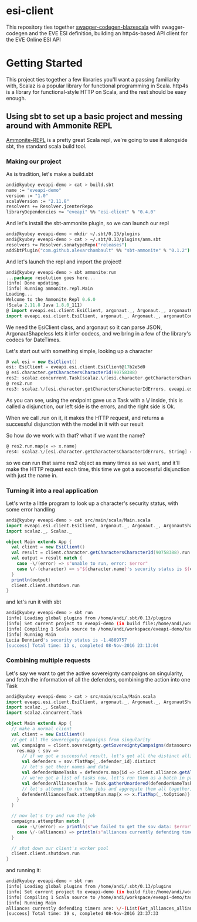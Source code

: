 # esi-client

This repository ties together [swagger-codegen-blazescala](https://github.com/andimiller/swagger-codegen-blazescala/) with swagger-codegen and the EVE ESI definition, building an http4s-based API client for the EVE Online ESI API

# Getting Started


This project ties together a few libraries you'll want a passing familiarity with, Scalaz is a popular library for functional programming in Scala. http4s is a library for functional-style HTTP on Scala, and the rest should be easy enough.

## Using sbt to set up a basic project and messing around with Ammonite REPL

[Ammonite-REPL](http://www.lihaoyi.com/Ammonite/#Ammonite-REPL) is a pretty great Scala repl, we're going to use it alongside sbt, the standard scala build tool.


### Making our project

As is tradition, let's make a build.sbt

```bash
andi@kyubey eveapi-demo > cat > build.sbt
name := "eveapi-demo"
version := "1.0"
scalaVersion := "2.11.8"
resolvers += Resolver.jcenterRepo
libraryDependencies += "eveapi" %% "esi-client" % "0.4.0"
```

And let's install the sbt-ammonite plugin, so we can launch our repl

```bash
andi@kyubey eveapi-demo > mkdir ~/.sbt/0.13/plugins
andi@kyubey eveapi-demo > cat > ~/.sbt/0.13/plugins/amm.sbt                                                                                                                                                     <
resolvers += Resolver.sonatypeRepo("releases")
addSbtPlugin("com.github.alexarchambault" %% "sbt-ammonite" % "0.1.2")
```

And let's launch the repl and import the project!

```scala
andi@kyubey eveapi-demo > sbt ammonite:run
...package resolution goes here...
[info] Done updating.
[info] Running ammonite.repl.Main
Loading...
Welcome to the Ammonite Repl 0.6.0
(Scala 2.11.8 Java 1.8.0_111)
@ import eveapi.esi.client.EsiClient, argonaut._, Argonaut._, argonautCodecs.ArgonautCodecs._
import eveapi.esi.client.EsiClient, argonaut._, Argonaut._, argonautCodecs.ArgonautCodecs._
```

We need the EsiClient class, and argonaut so it can parse JSON, ArgonautShapeless lets it infer codecs, and we bring in a few of the library's codecs for DateTimes.

Let's start out with something simple, looking up a character

```scala
@ val esi = new EsiClient()
esi: EsiClient = eveapi.esi.client.EsiClient@17b2e5d0
@ esi.character.getCharactersCharacterId(90758388)
res2: scalaz.concurrent.Task[scalaz.\/[esi.character.getCharactersCharacterIdErrors, eveapi.esi.model.Get_characters_character_id_ok]] = scalaz.concurrent.Task@597ce106
@ res2.run
res3: scalaz.\/[esi.character.getCharactersCharacterIdErrors, eveapi.esi.model.Get_characters_character_id_ok] = \/-(Get_characters_character_id_ok(37, 2011-05-18T19:36:00Z, 13, 98040755, "I fly internet spaceships.<br><br>Sometimes I even program things.", "female", "Lucia Denniard", 4, Some(-1.4869757F)))
```

As you can see, using the endpoint gave us a Task with a \\/ inside, this is called a disjunction, our left side is the errors, and the right side is Ok.

When we call .run on it, it makes the HTTP request, and returns a successful disjunction with the model in it with our result

So how do we work with that? what if we want the name?

```scala
@ res2.run.map{x => x.name}
res4: scalaz.\/[esi.character.getCharactersCharacterIdErrors, String] = \/-("Lucia Denniard")
```

so we can run that same res2 object as many times as we want, and it'll make the HTTP request each time, this time we got a successful disjunction with just the name in.

### Turning it into a real application

Let's write a little program to look up a character's security status, with some error handling

```scala
andi@kyubey eveapi-demo > cat src/main/scala/Main.scala
import eveapi.esi.client.EsiClient, argonaut._, Argonaut._, ArgonautShapeless._, argonautCodecs.ArgonautCodecs._
import scalaz._, Scalaz._

object Main extends App {
  val client = new EsiClient()
  val result = client.character.getCharactersCharacterId(90758388).run
  val output = result match {
    case -\/(error) => s"unable to run, error: $error"
    case \/-(character) => s"${character.name}'s security status is ${character.security_status.getOrElse(0.0)}"
  }
  println(output)
  client.client.shutdown.run
}
```

and let's run it with sbt

```bash
andi@kyubey eveapi-demo > sbt run
[info] Loading global plugins from /home/andi/.sbt/0.13/plugins
[info] Set current project to eveapi-demo (in build file:/home/andi/workspace/eveapi-demo/)
[info] Compiling 1 Scala source to /home/andi/workspace/eveapi-demo/target/scala-2.11/classes...
[info] Running Main
Lucia Denniard's security status is -1.4869757
[success] Total time: 13 s, completed 08-Nov-2016 23:13:04
```


### Combining multiple requests

Let's say we want to get the active sovereignty campaigns on singularity, and fetch the information of all the defenders, combining the action into one Task

```scala
andi@kyubey eveapi-demo > cat > src/main/scala/Main.scala
import eveapi.esi.client.EsiClient, argonaut._, Argonaut._, ArgonautShapeless._, argonautCodecs.ArgonautCodecs._
import scalaz._, Scalaz._
import scalaz.concurrent.Task

object Main extends App {
  // make a normal client
  val client = new EsiClient()
  // get all the sovereignty campaigns from singularity
  val campaigns = client.sovereignty.getSovereigntyCampaigns(datasource=Some("singularity")).map{ res =>
    res.map { sov =>
      // if we got a successful result, let's get all the distinct alliances who have defensive timers
      val defenders = sov.flatMap{_.defender_id}.distinct
      // let's get their names and data
      val defenderNameTasks = defenders.map{id => client.alliance.getAlliancesAllianceId(id.toInt, datasource=Some("singularity"))}
      // we've got a list of tasks now, let's run them as a batch in parallel
      val defenderAlliancesTask = Task.gatherUnordered(defenderNameTasks)
      // let's attempt to run the jobs and aggregate them all together, coping with errors
      defenderAlliancesTask.attemptRun.map{x => x.flatMap(_.toOption)}.toList.flatten
    }
  }

  // now let's try and run the job
  campaigns.attemptRun match {
    case -\/(error) => println(s"we failed to get the sov data: $error")
    case \/-(alliances) => println(s"alliances currently defending timers are: $alliances")
  }

  // shut down our client's worker pool
  client.client.shutdown.run
}
```

and running it:
```bash
andi@kyubey eveapi-demo > sbt run
[info] Loading global plugins from /home/andi/.sbt/0.13/plugins
[info] Set current project to eveapi-demo (in build file:/home/andi/workspace/eveapi-demo/)
[info] Compiling 1 Scala source to /home/andi/workspace/eveapi-demo/target/scala-2.11/classes...
[info] Running Main
alliances currently defending timers are: \/-(List(Get_alliances_alliance_id_ok(Infinity Space.,2013-06-12T11:47:48Z,98229345,IN.SP), Get_alliances_alliance_id_ok(Brothers of Tangra,2013-02-28T06:07:31Z,98181032,B0T), Get_alliances_alliance_id_ok(Tactical-Retreat,2016-09-19T21:09:22Z,781729299,FLEE), Get_alliances_alliance_id_ok(DARKNESS.,2013-02-09T22:32:32Z,98173905,DARK.), Get_alliances_alliance_id_ok(The Volition Cult,2006-09-22T23:39:00Z,112702028,VOLT), Get_alliances_alliance_id_ok(La Ligue des mondes libres,2015-03-10T01:05:46Z,98201052,LLDML)))
[success] Total time: 19 s, completed 08-Nov-2016 23:37:33
```
